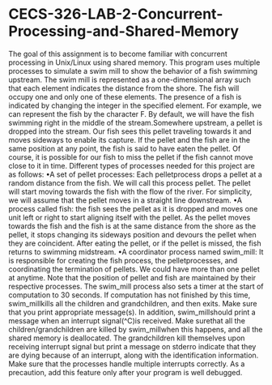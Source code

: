 # CECS-326-LAB-2-Concurrent-Processing-and-Shared-Memory
The goal of this assignment is to become familiar with concurrent processing in Unix/Linux using shared memory.
This program  uses multiple processes to simulate a swim mill to show the behavior of a fish swimming upstream. The swim mill is represented as a one-dimensional array such that each element indicates the distance from the shore. The fish will occupy one and only one of these elements. The presence of a fish is indicated by changing the integer in the specified element. For example, we can represent the fish by the character F. By default, we will have the fish swimming right in the middle of the stream.Somewhere upstream, a pellet is dropped into the stream. Our fish sees this pellet traveling towards it and moves sideways to enable its capture. If the pellet and the fish are in the same position at any point, the fish is said to have eaten the pellet. Of course, it is possible for our fish to miss the pellet if the fish cannot move close to it in time. Different types of processes needed for this project are as follows: 
•A set of pellet processes: Each pelletprocess drops a pellet at a random distance from the fish. We will call this process pellet. The pellet will start moving towards the fish with the flow of the river. For simplicity, we will assume that the pellet moves in a straight line downstream.
•A process called fish: the fish sees the pellet as it is dropped and moves one unit left or right to start aligning itself with the pellet. As the pellet moves towards the fish and the fish is at the same distance from the shore as the pellet, it stops changing its sideways position and devours the pellet when they are coincident. After eating the pellet, or if the pellet is missed, the fish returns to swimming midstream.
•A coordinator process named swim_mill: It is responsible for creating the fish process, the pelletprocesses, and coordinating the termination of pellets. We could have more than one pellet at anytime. Note that the position of pellet and fish are maintained by their respective processes. 
The swim_mill process also sets a timer at the start of computation to 30 seconds. If computation has not finished by this time, swim_millkills all the children and grandchildren, and then exits. Make sure that you print appropriate message(s). In addition, swim_millshould print a message when an interrupt signal(^C)is received. Make surethat all the children/grandchildren are killed by swim_millwhen this happens, and all the shared memory is deallocated. The grandchildren kill themselves upon receiving interrupt signal but print a message on stderro indicate that they are dying because of an interrupt, along with the identification information. Make sure that the processes handle multiple interrupts correctly. As a precaution, add this feature only after your program is well debugged.
